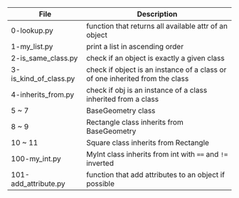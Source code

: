File | Description
--- | ---
0-lookup.py | function that returns all available attr of an object
1-my_list.py | print a list in ascending order
2-is_same_class.py | check if an object is exactly a given class
3-is_kind_of_class.py | check if object is an instance of a class or of one inherited from the class
4-inherits_from.py | check if obj is an instance of a class inherited from a class
5 ~ 7 | BaseGeometry class
8 ~ 9 | Rectangle class inherits from BaseGeometry
10 ~ 11 | Square class inherits from Rectangle
100-my_int.py | MyInt class inherits from int with `==` and `!=` inverted
101-add_attribute.py | function that add attributes to an object if possible
